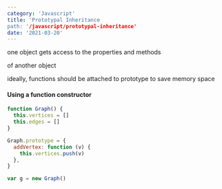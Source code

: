 ```yaml
---
category: 'Javascript'
title: 'Prototypal Inheritance
path: '/javascript/prototypal-inheritance'
date: '2021-03-20'
---
```


one object gets access to the properties and methods

of another object

ideally, functions should be attached to prototype to save memory space

#### Using a function constructor

```javascript
function Graph() {
  this.vertices = []
  this.edges = []
}

Graph.prototype = {
  addVertex: function (v) {
    this.vertices.push(v)
  },
}

var g = new Graph()
```
